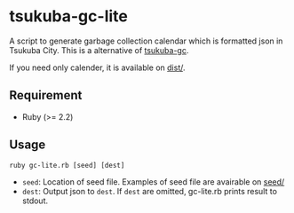 # tsukuba-gc-lite
A script to generate garbage collection calendar which is formatted json in Tsukuba City. This is a alternative of [tsukuba-gc](https://github.com/NKMR6194/tsukuba-gc).

If you need only calender, it is available on [dist/](./dist).


## Requirement

- Ruby (>= 2.2)


## Usage

```
ruby gc-lite.rb [seed] [dest]
```

- `seed`: Location of seed file. Examples of seed file are avairable on [seed/](./seed)
- `dest`: Output json to `dest`. If `dest` are omitted, gc-lite.rb prints result to stdout.
